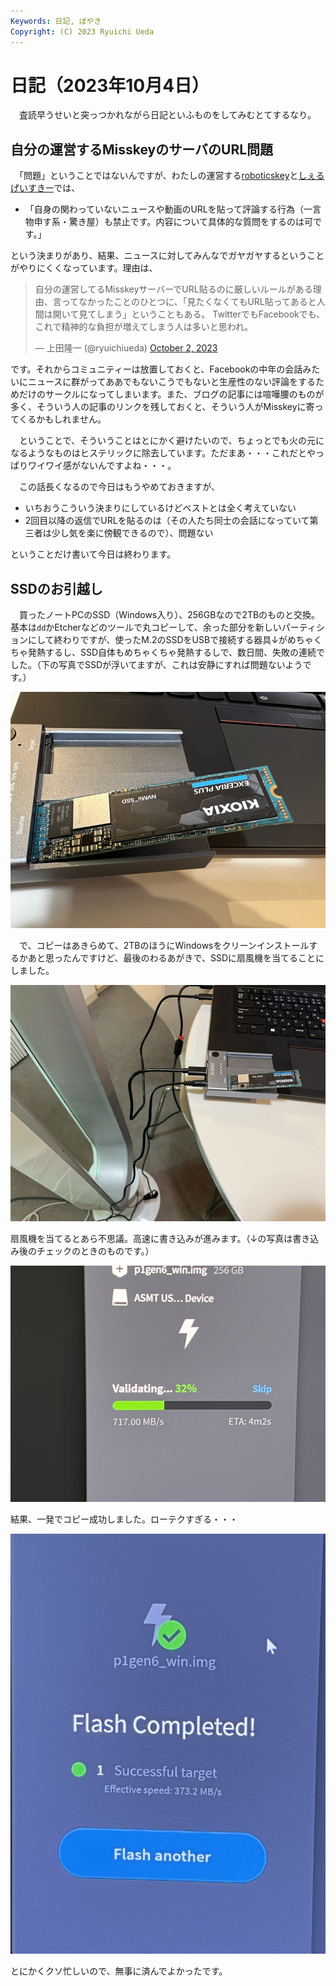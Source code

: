 ```yaml
---
Keywords: 日記, ぼやき
Copyright: (C) 2023 Ryuichi Ueda
---
```


# 日記（2023年10月4日）

　査読早うせいと突っつかれながら日記といふものをしてみむとてするなり。

## 自分の運営するMisskeyのサーバのURL問題

　「問題」ということではないんですが、わたしの運営する[roboticskey](https://mi0.robotician.jp/)と[しぇるげいすきー](https://mi.shellgei.org/)では、

* 「自身の関わっていないニュースや動画のURLを貼って評論する行為（一言物申す系・驚き屋）も禁止です。内容について具体的な質問をするのは可です。」

という決まりがあり、結果、ニュースに対してみんなでガヤガヤするということがやりにくくなっています。理由は、


<blockquote class="twitter-tweet"><p lang="ja" dir="ltr">自分の運営してるMisskeyサーバーでURL貼るのに厳しいルールがある理由、言ってなかったことのひとつに、「見たくなくてもURL貼ってあると人間は開いて見てしまう」ということもある。 TwitterでもFacebookでも、これで精神的な負担が増えてしまう人は多いと思われ。</p>&mdash; 上田隆一 (@ryuichiueda) <a href="https://twitter.com/ryuichiueda/status/1708642913507487820?ref_src=twsrc%5Etfw">October 2, 2023</a></blockquote> <script async src="https://platform.twitter.com/widgets.js" charset="utf-8"></script>


です。それからコミュニティーは放置しておくと、Facebookの中年の会話みたいにニュースに群がってああでもないこうでもないと生産性のない評論をするためだけのサークルになってしまいます。また、ブログの記事には喧嘩腰のものが多く、そういう人の記事のリンクを残しておくと、そういう人がMisskeyに寄ってくるかもしれません。

　ということで、そういうことはとにかく避けたいので、ちょっとでも火の元になるようなものはヒステリックに除去しています。ただまあ・・・これだとやっぱりワイワイ感がないんですよね・・・。

　この話長くなるので今日はもうやめておきますが、

* いちおうこういう決まりにしているけどベストとは全く考えていない
* 2回目以降の返信でURLを貼るのは（その人たち同士の会話になっていて第三者は少し気を楽に傍観できるので）、問題ない

ということだけ書いて今日は終わります。

## SSDのお引越し

　買ったノートPCのSSD（Windows入り）、256GBなので2TBのものと交換。
基本は`dd`かEtcherなどのツールで丸コピーして、余った部分を新しいパーティションにして終わりですが、使ったM.2のSSDをUSBで接続する器具↓がめちゃくちゃ発熱するし、SSD自体もめちゃくちゃ発熱するしで、数日間、失敗の連続でした。（下の写真でSSDが浮いてますが、これは安静にすれば問題ないようです。）

![](s_IMG_1538.jpg)


　で、コピーはあきらめて、2TBのほうにWindowsをクリーンインストールするかあと思ったんですけど、最後のわるあがきで、SSDに扇風機を当てることにしました。

![](s_IMG_1533.JPG)

扇風機を当てるとあら不思議。高速に書き込みが進みます。（↓の写真は書き込み後のチェックのときのものです。）

![](s_IMG_1537.JPG)

結果、一発でコピー成功しました。ローテクすぎる・・・

![](s_IMG_1539.JPG)

とにかくクソ忙しいので、無事に済んでよかったです。


